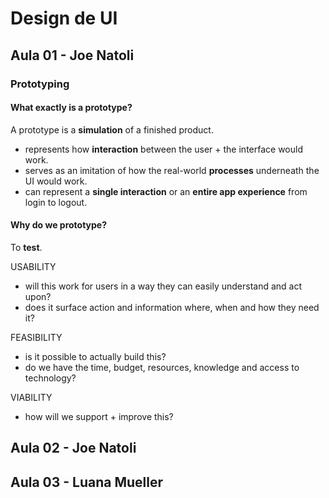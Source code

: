 # Design de UI

## Aula 01 - Joe Natoli

### Prototyping

#### What exactly is a prototype?

A prototype is a **simulation** of a finished product.
- represents how **interaction** between the user + the interface would work.
- serves as an imitation of how the real-world **processes** underneath the UI would work.
- can represent a **single interaction** or an **entire app experience** from login to logout.

#### Why do we prototype? 

To **test**.

USABILITY
- will this work for users in a way they can easily understand and act upon?
- does it surface action and information where, when and how they need it?

FEASIBILITY
- is it possible to actually build this?
- do we have the time, budget, resources, knowledge and access to technology?

VIABILITY
- how will we support + improve this?

## Aula 02 - Joe Natoli

## Aula 03 - Luana Mueller
